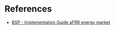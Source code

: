 # References

* [BSP - Implementation Guide 
aFRR energy market](https://www.fingrid.fi/globalassets/dokumentit/fi/sahkomarkkinat/reservit/implementation-guide-afrr-energy-activation-market.pdf)
